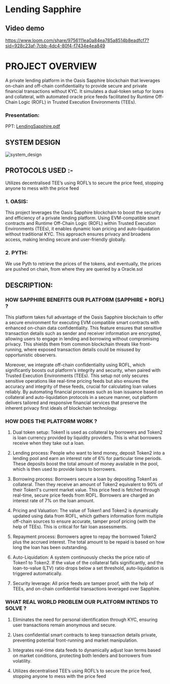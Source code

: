 
# Lending Sapphire

## Video demo

[https://www.loom.com/share/9756111ea0a84ea785a8514b8eadfcf7?sid=928c23af-7cbb-4dc4-80f4-f7434e4ea849
](https://www.loom.com/share/70a023c0110b4b1e9383c235023741cd?sid=01d5507f-3a59-4237-bd75-87fe3918cce6)

# PROJECT OVERVIEW

A private lending platform in the Oasis Sapphire blockchain that leverages on-chain and off-chain confidentiality to provide secure and private financial transactions without KYC. It simulates a dual-token setup for loans and collateral, with automated oracle price feeds facilitated by Runtime Off-Chain Logic (ROFL) in Trusted Execution Environments (TEEs). 

### Presentation:
PPT: [LendingSapphire.pdf](https://github.com/user-attachments/files/17087821/LendingSapphire.pdf)


## SYSTEM DESIGN 
![system_design](https://github.com/user-attachments/assets/5e4b5b6e-3f47-43c5-8eb4-980cc94ca616)



## PROTOCOLS USED :-
Utilizes decentralised TEE’s using ROFL’s to secure the price feed, stopping anyone to mess with the price feed
### 1. OASIS: 
This project leverages the Oasis Sapphire blockchain to boost the security and efficiency of a private lending platform. Using EVM-compatible smart contracts and Runtime Off-Chain Logic (ROFL) within Trusted Execution Environments (TEEs), it enables dynamic loan pricing and auto-liquidation without traditional KYC. This approach ensures privacy and broadens access, making lending secure and user-friendly globally.

### 2. PYTH: 
We use Pyth to retrieve the prices of the tokens, and eventually, the prices are pushed on chain, from where they are queried by a Oracle.sol

## DESCRIPTION: 

### HOW SAPPHIRE BENEFITS OUR PLATFORM (SAPPHIRE + ROFL) ? 

This platform takes full advantage of the Oasis Sapphire blockchain to offer a secure environment for executing EVM compatible smart contracts with enhanced on-chain data confidentiality. This feature ensures that sensitive transaction details such as sender and receiver information are encrypted, allowing users to engage in lending and borrowing without compromising privacy. This shields them from common blockchain threats like front-running, where exposed transaction details could be misused by opportunistic observers.  

Moreover, we integrate off-chain confidentiality using ROFL, which significantly boosts out platform's integrity and security, when paired with Trusted Execution Environments (TEEs). This setup not only secures sensitive operations like real-time pricing feeds but also ensures the accuracy and integrity of these feeds, crucial for calculating loan values reliably. By automating financial processes such as loan issuance based on collateral and auto-liquidation protocols in a secure manner, out platform delivers tailored and responsive financial services that preserve the inherent privacy first ideals of blockchain technology.

### HOW DOES THE PLATFORM WORK ?

1. Dual token setup: Token1 is used as collateral by borrowers and Token2 is loan currency provided by liquidity providers. This is what borrowers receive when they take out a loan. 

2. Lending process: People who want to lend money, deposit Token2 into a lending pool and earn an interest rate of 6% for particular time periods. These deposits boost the total amount of money available in the pool, which is then used to provide loans to borrowers. 

3. Borrowing process: Borrowers secure a loan by depositing Token1 as collateral. Then they receive an amount of Token2 equivalent to 90% of their Token1's current market value. This price feed is fetched through real-time, secure price feeds from ROFL. Borrowers are charged an interest rate of 7% on the loan amount. 

4. Pricing and Valuation: The value of Token1 and Token2 is dynamically updated using data from ROFL, which gathers information form multiple off-chain sources to ensure accurate, tamper proof pricing (with the help of TEEs). This is critical for fair loan assessments. 

5. Repayment process: Borrowers agree to repay the borrowed Token2 plus the accrued interest. The total amount to be repaid is based on how long the loan has been outstanding. 

6. Auto-Liquidation: A system continuously checks the price ratio of Token1 to Token2. If the value of the collateral falls significantly, and the loan-to-value (LTV) ratio drops below a set threshold, auto-liquidation is triggered automatically. 

7. Security leverage: All price feeds are tamper proof, with the help of TEEs, and on-chain confidential transactions leveraged over Sapphire.

### WHAT REAL WORLD PROBLEM OUR PLATFORM INTENDS TO SOLVE ? 

1. Eliminates the need for personal identification through KYC, ensuring user transactions remain anonymous and secure.

2. Uses confidential smart contracts to keep transaction details private, preventing potential front-running and market manipulation.

3. Integrates real-time data feeds to dynamically adjust loan terms based on market conditions, protecting both lenders and borrowers from volatility.

4. Utilizes decentralised TEE’s using ROFL’s to secure the price feed, stopping anyone to mess with the price feed







